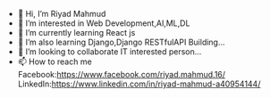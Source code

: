 - 👋 Hi, I’m Riyad Mahmud
- 👀 I’m interested in Web Development,AI,ML,DL
- 🌱 I’m currently learning React js
- 🌱 I’m also learning Django,Django RESTfulAPI Building... 
- 💞️ I’m looking to collaborate IT interested person...
- 📫 How to reach me Facebook:https://www.facebook.com/riyad.mahmud.16/
                      LinkedIn:https://www.linkedin.com/in/riyad-mahmud-a40954144/

<!---
RiyadMahmud2021/RiyadMahmud2021 is a ✨ special ✨ repository because its `README.md` (this file) appears on your GitHub profile.
You can click the Preview link to take a look at your changes.
--->
